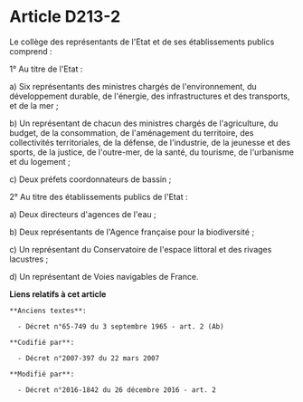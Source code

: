 # Article D213-2

Le collège des représentants de l'Etat et de ses établissements publics comprend : 

1° Au titre de l'Etat : 

a) Six représentants des ministres chargés de l'environnement, du développement durable, de l'énergie, des infrastructures et
des transports, et de la mer ; 

b) Un représentant de chacun des ministres chargés de l'agriculture, du budget, de la consommation, de l'aménagement du
territoire, des collectivités territoriales, de la défense, de l'industrie, de la jeunesse et des sports, de la justice, de
l'outre-mer, de la santé, du tourisme, de l'urbanisme et du logement ; 

c) Deux préfets coordonnateurs de bassin ; 

2° Au titre des établissements publics de l'Etat : 

a) Deux directeurs d'agences de l'eau ; 

b) Deux représentants de l'Agence française pour la biodiversité ; 

c) Un représentant du Conservatoire de l'espace littoral et des rivages lacustres ; 

d) Un représentant de Voies navigables de France.

**Liens relatifs à cet article**

	**Anciens textes**:

	  - Décret n°65-749 du 3 septembre 1965 - art. 2 (Ab)

	**Codifié par**:

	  - Décret n°2007-397 du 22 mars 2007

	**Modifié par**:

	  - Décret n°2016-1842 du 26 décembre 2016 - art. 2

